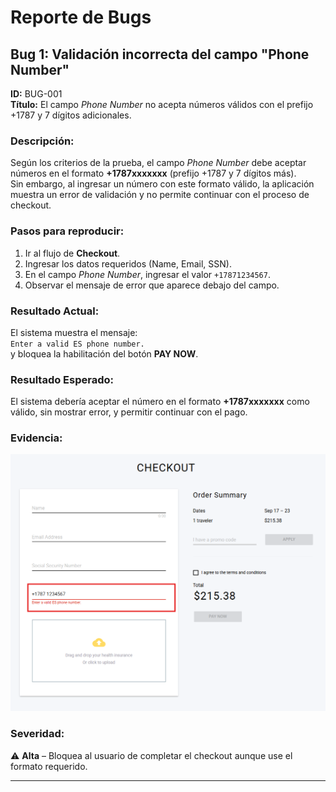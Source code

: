 # Reporte de Bugs

## Bug 1: Validación incorrecta del campo "Phone Number"

**ID:** BUG-001  
**Título:** El campo *Phone Number* no acepta números válidos con el prefijo +1787 y 7 dígitos adicionales.  

### Descripción:
Según los criterios de la prueba, el campo *Phone Number* debe aceptar números en el formato **+1787xxxxxxx** (prefijo +1787 y 7 dígitos más).  
Sin embargo, al ingresar un número con este formato válido, la aplicación muestra un error de validación y no permite continuar con el proceso de checkout.  

### Pasos para reproducir:
1. Ir al flujo de **Checkout**.  
2. Ingresar los datos requeridos (Name, Email, SSN).  
3. En el campo *Phone Number*, ingresar el valor `+17871234567`.  
4. Observar el mensaje de error que aparece debajo del campo.  

### Resultado Actual:
El sistema muestra el mensaje:  
`Enter a valid ES phone number.`  
y bloquea la habilitación del botón **PAY NOW**.  

### Resultado Esperado:
El sistema debería aceptar el número en el formato **+1787xxxxxxx** como válido, sin mostrar error, y permitir continuar con el pago.  

### Evidencia:
![Error en campo Phone Number](./evidencias/bug-phone-number.png)  

### Severidad:
⚠️ **Alta** – Bloquea al usuario de completar el checkout aunque use el formato requerido.  

---

